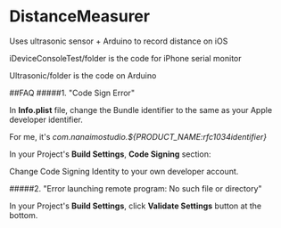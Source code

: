 DistanceMeasurer
================

Uses ultrasonic sensor + Arduino to record distance on iOS

iDeviceConsoleTest/folder is the code for iPhone serial monitor

Ultrasonic/folder is the code on Arduino


##FAQ
#####1. "Code Sign Error"

In **Info.plist** file, change the Bundle identifier to the same as your Apple developer identifier.

For me, it's *com.nanaimostudio.${PRODUCT_NAME:rfc1034identifier}*

In your Project's **Build Settings**, **Code Signing** section:

Change Code Signing Identity to your own developer account.

#####2. "Error launching remote program: No such file or directory"

In your Project's **Build Settings**, click **Validate Settings** button at the bottom.